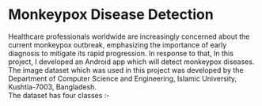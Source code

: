 # Monkeypox Disease Detection
Healthcare professionals worldwide are increasingly concerned about the current monkeypox outbreak, emphasizing the importance of early diagnosis to mitigate its rapid progression. In response to that, In this project, I developed an Android app which will detect monkeypox diseases. The image dataset which was used in this project was developed by the Department of Computer Science and Engineering, Islamic University, Kushtia-7003, Bangladesh. </br>
The dataset has four classes :-

